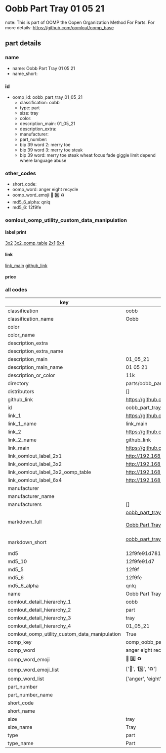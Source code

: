 # Oobb Part Tray 01 05 21  

note: This is part of OOMP the Oopen Organization Method For Parts. For more details: https://github.com/oomlout/oomp_base

##  part details





### name
* name: Oobb Part Tray 01 05 21
* name_short: 
### id
* oomp_id: oobb_part_tray_01_05_21
  * classification: oobb
  * type: part
  * size: tray
  * color: 
  * description_main: 01_05_21
  * description_extra: 
  * manufacturer: 
  * part_number: 
  * bip 39 word 2: merry toe
  * bip 39 word 3: merry toe steak
  * bip 39 word: merry toe steak wheat focus fade giggle limit depend where language abuse

### other_codes
* short_code: 
* oomp_word: anger eight recycle
* oomp_word_emoji :anger: :eight: :recycle:
* md5_6_alpha: qnlq
* md5_6: 12f9fe






### oomlout_oomp_utility_custom_data_manipulation
#### label print
[3x2](http://192.168.1.245:1112/?label=oomp%20qnlq)
[3x2_oomp_table](http://192.168.1.107:1112/?label=oomp%20qnlq)
[2x1](http://192.168.1.242:1112/?label=oomp%20qnlq)
[6x4](http://192.168.1.55:1112/?label=oomp%20qnlq)    

#### link

[link_main](https://github.com/oomlout/oomlout_oomp_current_version_messy/tree/main/parts/oobb_part_tray_01_05_21) [github_link](https://github.com/oomlout/oomlout_oomp_part_src/tree/main/parts/oobb_part_tray_01_05_21)                             

#### price







### all codes 
| key | value |  
| --- | --- |  
| classification | oobb |  
| classification_name | Oobb |  
| color |  |  
| color_name |  |  
| description_extra |  |  
| description_extra_name |  |  
| description_main | 01_05_21 |  
| description_main_name | 01 05 21 |  
| description_or_color | 11k |  
| directory | parts/oobb_part_tray_01_05_21 |  
| distributors | [] |  
| github_link | https://github.com/oomlout/oomlout_oomp_part_src/tree/main/parts/oobb_part_tray_01_05_21 |  
| id | oobb_part_tray_01_05_21 |  
| link_1 | https://github.com/oomlout/oomlout_oomp_current_version_messy/tree/main/parts/oobb_part_tray_01_05_21 |  
| link_1_name | link_main |  
| link_2 | https://github.com/oomlout/oomlout_oomp_part_src/tree/main/parts/oobb_part_tray_01_05_21 |  
| link_2_name | github_link |  
| link_main | https://github.com/oomlout/oomlout_oomp_current_version_messy/tree/main/parts/oobb_part_tray_01_05_21 |  
| link_oomlout_label_2x1 | http://192.168.1.242:1112/?label=oomp%20qnlq |  
| link_oomlout_label_3x2 | http://192.168.1.245:1112/?label=oomp%20qnlq |  
| link_oomlout_label_3x2_oomp_table | http://192.168.1.107:1112/?label=oomp%20qnlq |  
| link_oomlout_label_6x4 | http://192.168.1.55:1112/?label=oomp%20qnlq |  
| manufacturer |  |  
| manufacturer_name |  |  
| manufacturers | [] |  
| markdown_full | [oobb_part_tray_01_05_21](https://github.com/oomlout/oomlout_oomp_current_version_messy/tree/main/parts/oobb_part_tray_01_05_21)<br>[](https://github.com/oomlout/oomlout_oomp_current_version_messy/tree/main/parts/oobb_part_tray_01_05_21)<br>[Oobb Part Tray 01 05 21](https://github.com/oomlout/oomlout_oomp_current_version_messy/tree/main/parts/oobb_part_tray_01_05_21)<br><br> |  
| markdown_short | [oobb_part_tray_01_05_21](https://github.com/oomlout/oomlout_oomp_current_version_messy/tree/main/parts/oobb_part_tray_01_05_21)<br><br> |  
| md5 | 12f9fe91d781ec3d472d1f9faa38e45d |  
| md5_10 | 12f9fe91d7 |  
| md5_5 | 12f9f |  
| md5_6 | 12f9fe |  
| md5_6_alpha | qnlq |  
| name | Oobb Part Tray 01 05 21 |  
| oomlout_detail_hierarchy_1 | oobb |  
| oomlout_detail_hierarchy_2 | part |  
| oomlout_detail_hierarchy_3 | tray |  
| oomlout_detail_hierarchy_4 | 01_05_21 |  
| oomlout_oomp_utility_custom_data_manipulation | True |  
| oomp_key | oomp_oobb_part_tray_01_05_21 |  
| oomp_word | anger eight recycle |  
| oomp_word_emoji | :anger: :eight: :recycle: |  
| oomp_word_emoji_list | [':anger:', ':eight:', ':recycle:'] |  
| oomp_word_list | ['anger', 'eight', 'recycle'] |  
| part_number |  |  
| part_number_name |  |  
| short_code |  |  
| short_name |  |  
| size | tray |  
| size_name | Tray |  
| type | part |  
| type_name | Part |  
